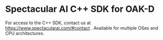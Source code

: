 # Spectacular AI C++ SDK for OAK-D

For access to the C++ SDK, contact us at https://www.spectacularai.com/#contact .
Available for multiple OSes and CPU architectures.
